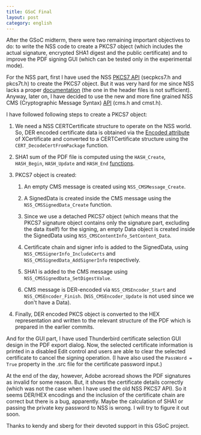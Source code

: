 ```yaml
---
title: GSoC Final
layout: post
category: english
---
```


After the GSoC midterm, there were two remaining important objectives to
do: to write the NSS code to create a PKCS7 object (which includes the
actual signature, encrypted SHA1 digest and the public certificate) and
to improve the PDF signing GUI (which can be tested only in the experimental
mode).

For the NSS part, first I have used the NSS [PKCS7 API][1] (secpkcs7.h and
pkcs7t.h) to create the PKCS7 object. But it was very hard for me since
NSS lacks a proper [documentation][1] (the one in the header files is not
sufficient). Anyway, later on, I have decided to use the new and more fine
grained NSS CMS (Cryptographic Message Syntax) [API][4] (cms.h and cmst.h).

I have followed following steps to create a PKCS7 object:

1. We need a NSS CERTCertificate structure to operate on the NSS world.
So, DER encoded certificate data is obtained via the [Encoded attribute][2]
of XCertificate and converted to a CERTCertificate structure using
the `CERT_DecodeCertFromPackage` function.

2. SHA1 sum of the PDF file is computed using the `HASH_Create`,
`HASH_Begin`, `HASH_Update` and `HASH_End` [functions][3].

3. PKCS7 object is created:

    1. An empty CMS message is created using `NSS_CMSMessage_Create`.

    2. A SignedData is created inside the CMS message using the
       `NSS_CMSSignedData_Create` function.

    3. Since we use a detached PKCS7 object (which means that the PKCS7
       signature object contains only the signature part, excluding the data
       itself) for the signing, an empty Data object is created inside the
       SignedData using `NSS_CMSContentInfo_SetContent_Data`.

    4. Certificate chain and signer info is added to the SignedData, using
       `NSS_CMSSignerInfo_IncludeCerts` and `NSS_CMSSignedData_AddSignerInfo`
       respectively.

    5. SHA1 is added to the CMS message using `NSS_CMSSignedData_SetDigestValue`.

    6. CMS message is DER-encoded via `NSS_CMSEncoder_Start` and
       `NSS_CMSEncoder_Finish`. (`NSS_CMSEncoder_Update` is not used since we don't
       have a Data).

4. Finally, DER encoded PKCS object is converted to the HEX
representation and written to the relevant structure of the PDF which is
prepared in the earlier commits.

And for the GUI part, I have used Thunderbird certificate selection GUI
design in the PDF export dialog. Now, the selected certificate
information is printed in a disabled Edit control and users are able to
clear the selected certificate to cancel the signing operation. (I have
also used the `PassWord = True` property in the .src file for the
certificate password input.)

At the end of the day, however, Adobe acroread shows the PDF signatures
as invalid for some reason. But, it shows the certificate details
correctly (which was not the case when I have used the old NSS PKCS7
API). So it seems DER/HEX encodings and the inclusion of the certificate
chain are correct but there is a bug, apparently. Maybe the calculation
of SHA1 or passing the private key password to NSS is wrong. I will try
to figure it out soon.

Thanks to kendy and sberg for their devoted support in this GSoC project.


[1]: https://developer.mozilla.org/en-US/docs/NSS/PKCS_7_functions
[4]: http://www.mozilla.org/projects/security/pki/nss/ref/nssfunctions.html#smime
[2]: http://api.libreoffice.org/docs/common/ref/com/sun/star/security/XCertificate.html#Encoded
[3]: http://www.mozilla.org/projects/security/pki/nss/ref/nssfunctions.html#utils
